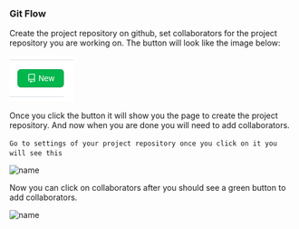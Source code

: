 ### Git Flow

Create the project repository on github, set collaborators for the project repository you are working on. The button will look like the image below: 

 ![name](https://github.com/zukelwa20/Tip-Of-The-Day/blob/adding-a-tip/img/repository-button.png)

 Once you click the button it will show you the page to create the project repository.
 And now when you are done you will need to add collaborators.

 ``` Go to settings of your project repository once you click on it you will see this ```  

 ![name](https://github.com/zukelwa20/Tip-Of-The-Day/blob/adding-a-tip/img/collaborators-image.png)

 Now you can click on collaborators after you should see a green button to add collaborators.

 ![name](https://github.com/zukelwa20/Tip-Of-The-Day/blob/adding-a-tip/img/adding-collaborators.png)
